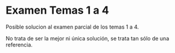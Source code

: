 # Examen Temas 1 a 4

Posible solucion al examen parcial de los temas 1 a 4.

No trata de ser la mejor ni única solución, se trata tan sólo de una referencia.

